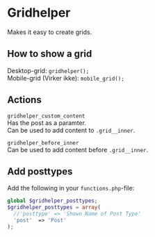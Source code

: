 # Gridhelper
Makes it easy to create grids.

## How to show a grid
Desktop-grid: `gridhelper();`   
Mobile-grid (Virker ikke): `mobile_grid();`

## Actions
`gridhelper_custom_content`   
Has the post as a paramter.   
Can be used to add content to `.grid__inner`.

`gridhelper_before_inner`   
Can be used to add content before `.grid__inner`.

## Add posttypes
Add the following in your `functions.php`-file:
```php
global $gridhelper_posttypes;
$gridhelper_posttypes = array(
  //'posttype' => 'Shown Name of Post Type'
  'post'  => 'Post'
);
```
